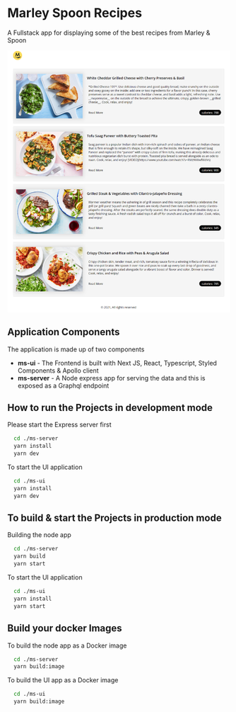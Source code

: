 # Marley Spoon Recipes

A Fullstack app for displaying some of the best recipes from Marley & Spoon

![app](app.png)

## Application Components

The application is made up of two components

- **ms-ui** - The Frontend is built with Next JS, React, Typescript, Styled Components & Apollo client
- **ms-server** - A Node express app for serving the data and this is exposed as a Graphql endpoint

## How to run the Projects in development mode

Please start the Express server first

```sh
  cd ./ms-server
  yarn install
  yarn dev
```

To start the UI application

```sh
  cd ./ms-ui
  yarn install
  yarn dev
```

## To build & start the Projects in production mode

Building the node app

```sh
  cd ./ms-server
  yarn build
  yarn start
```

To start the UI application

```sh
  cd ./ms-ui
  yarn install
  yarn start
```

## Build your docker Images

To build the node app as a Docker image

```sh
  cd ./ms-server
  yarn build:image
```

To build the UI app as a Docker image

```sh
  cd ./ms-ui
  yarn build:image
```
